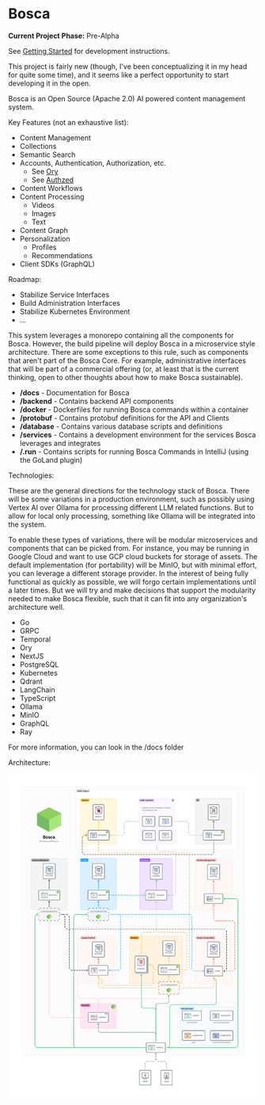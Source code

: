 Bosca
===

**Current Project Phase:** Pre-Alpha

See [Getting Started](docs/getting-started.md) for development instructions.

This project is fairly new (though, I've been conceptualizing it in  my head for quite some time), and it seems like a 
perfect opportunity to start developing it in the open.

Bosca is an Open Source (Apache 2.0) AI powered content management system.

Key Features (not an exhaustive list):

* Content Management
* Collections
* Semantic Search
* Accounts, Authentication, Authorization, etc.
    * See [Ory](https://www.ory.sh/)
    * See [Authzed](https://www.authzed.com/)
* Content Workflows
* Content Processing
    * Videos
    * Images
    * Text
* Content Graph
* Personalization
    * Profiles
    * Recommendations
* Client SDKs (GraphQL)

Roadmap:

* Stabilize Service Interfaces
* Build Administration Interfaces
* Stabilize Kubernetes Environment
* ...

This system leverages a monorepo containing all the components for Bosca. However, the build pipeline will deploy 
Bosca in a microservice style architecture.  There are some exceptions to this rule, such as components that aren't part
of the Bosca Core.  For example, administrative interfaces that will be part of a commercial offering (or, at least that
is the current thinking, open to other thoughts about how to make Bosca sustainable).

* **/docs** - Documentation for Bosca
* **/backend** - Contains backend API components
* **/docker** - Dockerfiles for running Bosca commands within a container
* **/protobuf** - Contains protobuf definitions for the API and Clients
* **/database** - Contains various database scripts and definitions
* **/services** - Contains a development environment for the services Bosca leverages and integrates
* **/.run** - Contains scripts for running Bosca Commands in IntelliJ (using the GoLand plugin)

Technologies:

These are the general directions for the technology stack of Bosca. There will be some variations in a production
environment, such as possibly using Vertex AI over Ollama for processing different LLM related functions. But to allow
for local only processing, something like Ollama will be integrated into the system.

To enable these types of variations, there will be modular microservices and components that can be picked from. For
instance, you may be running in Google Cloud and want to use GCP cloud buckets for storage of assets. The default
implementation (for portability) will be MinIO, but with minimal effort, you can leverage a different storage provider.
In the interest of being fully functional as quickly as possible, we will forgo certain implementations until a later
times. But we will try and make decisions that support the modularity needed to make Bosca flexible, such that it can
fit into any organization's architecture well.

* Go
* GRPC
* Temporal
* Ory
* NextJS
* PostgreSQL
* Kubernetes
* Qdrant
* LangChain
* TypeScript
* Ollama
* MinIO
* GraphQL
* Ray

For more information, you can look in the /docs folder

Architecture:

<img src="docs/images/Bosca%20Infrastructure.png"  alt=""/>